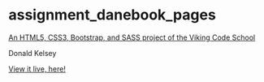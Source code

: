 # assignment_danebook_pages

[An HTML5, CSS3, Bootstrap, and SASS project of the Viking Code School](http://www.vikingcodeschool.com)

Donald Kelsey

[View it live, here!](http://shadefinale.github.io/project_danebook_pages/about.html)